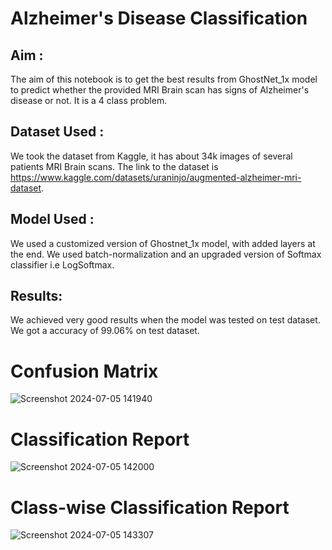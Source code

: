 # Alzheimer's Disease Classification
## Aim :
The aim of this notebook is to get the best results from GhostNet_1x model to predict whether the provided MRI Brain scan has signs of Alzheimer's disease or not. It is a 4 class problem.

## Dataset Used :
We took the dataset from Kaggle, it has about 34k images of several patients MRI Brain scans. The link to the dataset is https://www.kaggle.com/datasets/uraninjo/augmented-alzheimer-mri-dataset.

## Model Used :
We used a customized version of Ghostnet_1x model, with added layers at the end. We used batch-normalization and an upgraded version of Softmax classifier i.e LogSoftmax. 

## Results:
We achieved very good results when the model was tested on test dataset. We got a accuracy of 99.06% on test dataset.

# Confusion Matrix
![Screenshot 2024-07-05 141940](https://github.com/Ayu0330/Alzheimer-s-Disease-Classification/assets/97387892/2c9da45e-67bf-47c8-b914-f749cc35d010)

# Classification Report
![Screenshot 2024-07-05 142000](https://github.com/Ayu0330/Alzheimer-s-Disease-Classification/assets/97387892/ae3ff808-ee7c-423d-ab84-df11d21b21a0)

# Class-wise Classification Report
![Screenshot 2024-07-05 143307](https://github.com/Ayu0330/Alzheimer-s-Disease-Classification/assets/97387892/00676f21-c93f-40fe-9b5c-20049f3edd9d)
